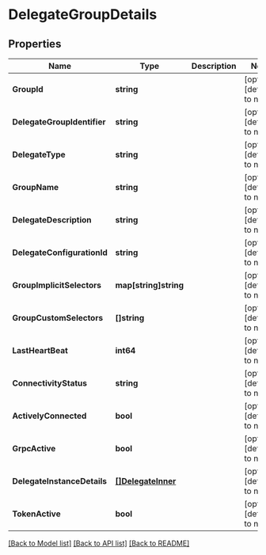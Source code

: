# DelegateGroupDetails

## Properties
Name | Type | Description | Notes
------------ | ------------- | ------------- | -------------
**GroupId** | **string** |  | [optional] [default to null]
**DelegateGroupIdentifier** | **string** |  | [optional] [default to null]
**DelegateType** | **string** |  | [optional] [default to null]
**GroupName** | **string** |  | [optional] [default to null]
**DelegateDescription** | **string** |  | [optional] [default to null]
**DelegateConfigurationId** | **string** |  | [optional] [default to null]
**GroupImplicitSelectors** | **map[string]string** |  | [optional] [default to null]
**GroupCustomSelectors** | **[]string** |  | [optional] [default to null]
**LastHeartBeat** | **int64** |  | [optional] [default to null]
**ConnectivityStatus** | **string** |  | [optional] [default to null]
**ActivelyConnected** | **bool** |  | [optional] [default to null]
**GrpcActive** | **bool** |  | [optional] [default to null]
**DelegateInstanceDetails** | [**[]DelegateInner**](DelegateInner.md) |  | [optional] [default to null]
**TokenActive** | **bool** |  | [optional] [default to null]

[[Back to Model list]](../README.md#documentation-for-models) [[Back to API list]](../README.md#documentation-for-api-endpoints) [[Back to README]](../README.md)

